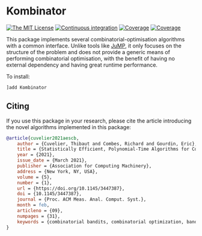 # Kombinator

[![The MIT License](https://img.shields.io/badge/license-MIT-brightgreen.svg?style=flat)](http://opensource.org/licenses/MIT)
[![Continuous integration](https://github.com/dourouc05/Kombinator.jl/actions/workflows/GitHubCI.yml/badge.svg)](https://github.com/dourouc05/Kombinator.jl/actions/workflows/GitHubCI.yml/)
[![Coverage](https://codecov.io/gh/dourouc05/Kombinator.jl/branch/master/graph/badge.svg)](https://codecov.io/gh/dourouc05/Kombinator.jl)
[![Coverage](https://coveralls.io/repos/github/dourouc05/Kombinator.jl/badge.svg?branch=master)](https://coveralls.io/github/dourouc05/Kombinator.jl?branch=master)

This package implements several combinatorial-optimisation algorithms with a common interface. Unlike tools like [JuMP](https://jump.dev/), it only focuses on the structure of the problem and does not provide a generic means of performing combinatorial optimisation, with the benefit of having no external dependency and having great runtime performance.

To install:

```julia
]add Kombinator
```

## Citing

If you use this package in your research, please cite the article introducing the novel algorithms implemented in this package: 

```bibtex
@article{cuvelier2021aescb,
    author = {Cuvelier, Thibaut and Combes, Richard and Gourdin, Eric},
    title = {Statistically Efficient, Polynomial-Time Algorithms for Combinatorial Semi-Bandits},
    year = {2021},
    issue_date = {March 2021},
    publisher = {Association for Computing Machinery},
    address = {New York, NY, USA},
    volume = {5},
    number = {1},
    url = {https://doi.org/10.1145/3447387},
    doi = {10.1145/3447387},
    journal = {Proc. ACM Meas. Anal. Comput. Syst.},
    month = feb,
    articleno = {09},
    numpages = {31},
    keywords = {combinatorial bandits, combinatorial optimization, bandits}
}
```
